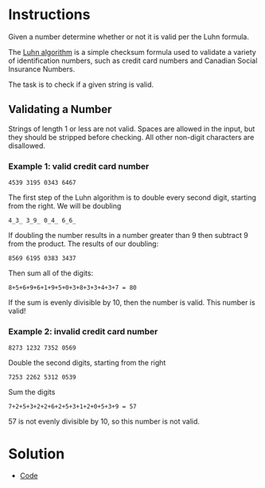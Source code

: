 # Instructions

Given a number determine whether or not it is valid per the Luhn formula.

The <a href="https://en.wikipedia.org/wiki/Luhn_algorithm">Luhn algorithm</a> is a simple checksum formula used to validate a variety of identification numbers, such as credit card numbers and Canadian Social Insurance Numbers.

The task is to check if a given string is valid.

## Validating a Number
Strings of length 1 or less are not valid. Spaces are allowed in the input, but they should be stripped before checking. All other non-digit characters are disallowed.

### Example 1: valid credit card number
```4539 3195 0343 6467```

The first step of the Luhn algorithm is to double every second digit, starting from the right. We will be doubling

```4_3_ 3_9_ 0_4_ 6_6_```

If doubling the number results in a number greater than 9 then subtract 9 from the product. The results of our doubling:

```8569 6195 0383 3437```

Then sum all of the digits:

```8+5+6+9+6+1+9+5+0+3+8+3+3+4+3+7 = 80```

If the sum is evenly divisible by 10, then the number is valid. This number is valid!

### Example 2: invalid credit card number

```8273 1232 7352 0569```

Double the second digits, starting from the right

```7253 2262 5312 0539```

Sum the digits

```7+2+5+3+2+2+6+2+5+3+1+2+0+5+3+9 = 57```

57 is not evenly divisible by 10, so this number is not valid.

# Solution

- [Code](solution.go)